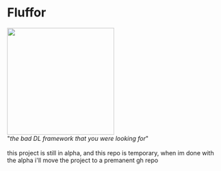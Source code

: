 # Fluffor
<img src="https://github.com/mallowv/Fwuffy-Alpha/blob/master/FlufforIcon.png?raw=true" width=250> \
"_the bad DL framework that you were looking for_" \
\
this project is still in alpha, and this repo is temporary,
when im done with the alpha i'll move the project to a premanent gh repo
